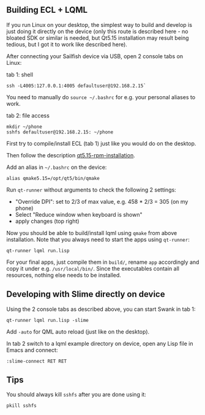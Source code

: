 Building ECL + LQML
-------------------

If you run Linux on your desktop, the simplest way to build and develop is just
doing it directly on the device (only this route is described here - no bloated
SDK or similar is needed, but Qt5.15 installation may result being tedious, but
I got it to work like described here).

After connecting your Sailfish device via USB, open 2 console tabs on Linux:

tab 1: shell
```
ssh -L4005:127.0.0.1:4005 defaultuser@192.168.2.15`
```
You need to manually do `source ~/.bashrc` for e.g. your personal aliases to
work.

tab 2: file access
```
mkdir ~/phone
sshfs defaultuser@192.168.2.15: ~/phone
```

First try to compile/install ECL (tab 1) just like you would do on the desktop.

Then follow the description
[qt5.15-rpm-installation](platforms/sailfish/qt5.15-rpm-installation.md).

Add an alias in `~/.bashrc` on the device:
```
alias qmake5.15=/opt/qt5/bin/qmake
```

Run `qt-runner` without arguments to check the following 2 settings:

- "Override DPI": set to 2/3 of max value, e.g. 458 * 2/3 = 305 (on my phone)
- Select "Reduce window when keyboard is shown"
- apply changes (top right)

Now you should be able to build/install lqml using `qmake` from above
installation. Note that you always need to start the apps using `qt-runner`:
```
qt-runner lqml run.lisp
```

For your final apps, just compile them in `build/`, rename `app` accordingly
and copy it under e.g. `/usr/local/bin/`. Since the executables contain all
resources, nothing else needs to be installed.


Developing with Slime directly on device
----------------------------------------

Using the 2 console tabs as described above, you can start Swank in tab 1:
```
qt-runner lqml run.lisp -slime
```
Add `-auto` for QML auto reload (just like on the desktop).

In tab 2 switch to a lqml example directory on device, open any Lisp file in
Emacs and connect:
```
:slime-connect RET RET
```


Tips
----

You should always kill `sshfs` after you are done using it:
```
pkill sshfs
```
